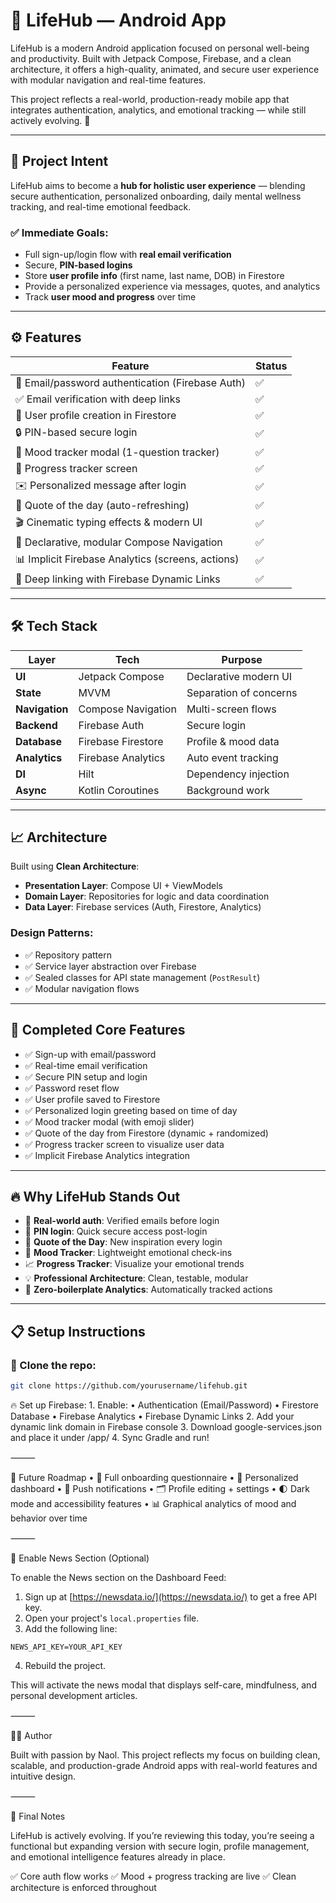 # 📱 LifeHub — Android App

LifeHub is a modern Android application focused on personal well-being and productivity. Built with Jetpack Compose, Firebase, and a clean architecture, it offers a high-quality, animated, and secure user experience with modular navigation and real-time features.

This project reflects a real-world, production-ready mobile app that integrates authentication, analytics, and emotional tracking — while still actively evolving. 🔨

---

## 🌟 Project Intent

LifeHub aims to become a **hub for holistic user experience** — blending secure authentication, personalized onboarding, daily mental wellness tracking, and real-time emotional feedback.

### ✅ Immediate Goals:
- Full sign-up/login flow with **real email verification**
- Secure, **PIN-based logins**
- Store **user profile info** (first name, last name, DOB) in Firestore
- Provide a personalized experience via messages, quotes, and analytics
- Track **user mood and progress** over time

---

## ⚙️ Features

| Feature | Status |
|--------|--------|
| 🔐 Email/password authentication (Firebase Auth) | ✅ |
| ✅ Email verification with deep links | ✅ |
| 📄 User profile creation in Firestore | ✅ |
| 🔒 PIN-based secure login | ✅ |
| 🧠 Mood tracker modal (1-question tracker) | ✅ |
| 🧭 Progress tracker screen | ✅ |
| ✉️ Personalized message after login | ✅ |
| 💬 Quote of the day (auto-refreshing) | ✅ |
| 🎬 Cinematic typing effects & modern UI | ✅ |
| 🧭 Declarative, modular Compose Navigation | ✅ |
| 📊 Implicit Firebase Analytics (screens, actions) | ✅ |
| 🔗 Deep linking with Firebase Dynamic Links | ✅ |

---

## 🛠 Tech Stack

| Layer | Tech | Purpose |
|-------|------|---------|
| **UI** | Jetpack Compose | Declarative modern UI |
| **State** | MVVM | Separation of concerns |
| **Navigation** | Compose Navigation | Multi-screen flows |
| **Backend** | Firebase Auth | Secure login |
| **Database** | Firebase Firestore | Profile & mood data |
| **Analytics** | Firebase Analytics | Auto event tracking |
| **DI** | Hilt | Dependency injection |
| **Async** | Kotlin Coroutines | Background work |

---

## 📈 Architecture

Built using **Clean Architecture**:

- **Presentation Layer**: Compose UI + ViewModels
- **Domain Layer**: Repositories for logic and data coordination
- **Data Layer**: Firebase services (Auth, Firestore, Analytics)

### Design Patterns:
- ✅ Repository pattern
- ✅ Service layer abstraction over Firebase
- ✅ Sealed classes for API state management (`PostResult`)
- ✅ Modular navigation flows

---

## 🧪 Completed Core Features

- ✅ Sign-up with email/password
- ✅ Real-time email verification
- ✅ Secure PIN setup and login
- ✅ Password reset flow
- ✅ User profile saved to Firestore
- ✅ Personalized login greeting based on time of day
- ✅ Mood tracker modal (with emoji slider)
- ✅ Quote of the day from Firestore (dynamic + randomized)
- ✅ Progress tracker screen to visualize user data
- ✅ Implicit Firebase Analytics integration

---

## 🔥 Why LifeHub Stands Out

- 🔵 **Real-world auth**: Verified emails before login
- 🔐 **PIN login**: Quick secure access post-login
- 💬 **Quote of the Day**: New inspiration every login
- 🧠 **Mood Tracker**: Lightweight emotional check-ins
- 📈 **Progress Tracker**: Visualize your emotional trends
- 💡 **Professional Architecture**: Clean, testable, modular
- 🔄 **Zero-boilerplate Analytics**: Automatically tracked actions

---

## 📋 Setup Instructions

### 🔧 Clone the repo:
```bash
git clone https://github.com/yourusername/lifehub.git

```

🔥 Set up Firebase:
	1.	Enable:
	•	Authentication (Email/Password)
	•	Firestore Database
	•	Firebase Analytics
	•	Firebase Dynamic Links
	2.	Add your dynamic link domain in Firebase console
	3.	Download google-services.json and place it under /app/
	4.	Sync Gradle and run!

⸻

🚧 Future Roadmap
	•	🧠 Full onboarding questionnaire
	•	📱 Personalized dashboard
	•	🔔 Push notifications
	•	🗂 Profile editing + settings
	•	🌓 Dark mode and accessibility features
	•	📊 Graphical analytics of mood and behavior over time

⸻

📰 Enable News Section (Optional)

To enable the News section on the Dashboard Feed:

1. Sign up at [https://newsdata.io/](https://newsdata.io/) to get a free API key.
2. Open your project's `local.properties` file.
3. Add the following line:

```
NEWS_API_KEY=YOUR_API_KEY
```
4. Rebuild the project.

This will activate the news modal that displays self-care, mindfulness, and personal development articles.

⸻

👨‍💻 Author

Built with passion by Naol.
This project reflects my focus on building clean, scalable, and production-grade Android apps with real-world features and intuitive design.

⸻

📢 Final Notes

LifeHub is actively evolving.
If you’re reviewing this today, you’re seeing a functional but expanding version with secure login, profile management, and emotional intelligence features already in place.

✅ Core auth flow works
✅ Mood + progress tracking are live
✅ Clean architecture is enforced throughout
